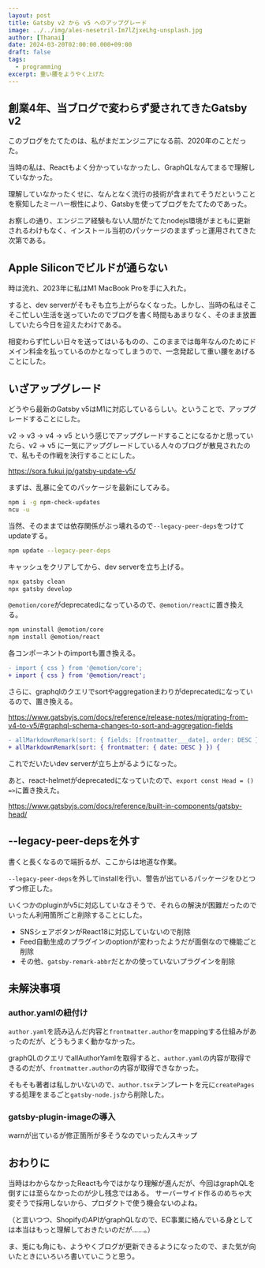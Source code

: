 ```yaml
---
layout: post
title: Gatsby v2 から v5 へのアップグレード
image: ../../img/ales-nesetril-Im7lZjxeLhg-unsplash.jpg
author: [Thanai]
date: 2024-03-20T02:00:00.000+09:00
draft: false
tags:
  - programming
excerpt: 重い腰をようやく上げた
---
```


## 創業4年、当ブログで変わらず愛されてきたGatsby v2

このブログをたてたのは、私がまだエンジニアになる前、2020年のことだった。

当時の私は、Reactもよく分かっていなかったし、GraphQLなんてまるで理解していなかった。

理解していなかったくせに、なんとなく流行の技術が含まれてそうだということを察知したミーハー根性により、Gatsbyを使ってブログをたてたのであった。

お察しの通り、エンジニア経験もない人間がたてたnodejs環境がまともに更新されるわけもなく、インストール当初のパッケージのままずっと運用されてきた次第である。

## Apple Siliconでビルドが通らない

時は流れ、2023年に私はM1 MacBook Proを手に入れた。

すると、dev serverがそもそも立ち上がらなくなった。しかし、当時の私はそこそこ忙しい生活を送っていたのでブログを書く時間もあまりなく、そのまま放置していたら今日を迎えたわけである。

相変わらず忙しい日々を送ってはいるものの、このままでは毎年なんのためにドメイン料金を払っているのかとなってしまうので、一念発起して重い腰をあげることにした。


## いざアップグレード

どうやら最新のGatsby v5はM1に対応しているらしい。ということで、アップグレードすることにした。

v2 -> v3 -> v4 -> v5 という感じでアップグレードすることになるかと思っていたら、v2 -> v5 に一気にアップグレードしている人々のブログが散見されたので、私もその作戦を決行することにした。

https://sora.fukui.jp/gatsby-update-v5/

まずは、乱暴に全てのパッケージを最新にしてみる。

```bash
npm i -g npm-check-updates
ncu -u
```

当然、そのままでは依存関係がぶっ壊れるので`--legacy-peer-deps`をつけてupdateする。

```bash
npm update --legacy-peer-deps
```

キャッシュをクリアしてから、dev serverを立ち上げる。

```bash
npx gatsby clean
npx gatsby develop
```

`@emotion/core`がdeprecatedになっているので、`@emotion/react`に置き換える。

```bash
npm uninstall @emotion/core
npm install @emotion/react
```

各コンポーネントのimportも置き換える。

```diff
- import { css } from '@emotion/core';
+ import { css } from '@emotion/react';
```

さらに、graphqlのクエリでsortやaggregationまわりがdeprecatedになっているので、置き換える。

https://www.gatsbyjs.com/docs/reference/release-notes/migrating-from-v4-to-v5/#graphql-schema-changes-to-sort-and-aggregation-fields

```diff
- allMarkdownRemark(sort: { fields: [frontmatter___date], order: DESC }) {
+ allMarkdownRemark(sort: { frontmatter: { date: DESC } }) {
```

これでだいたいdev serverが立ち上がるようになった。

あと、react-helmetがdeprecatedになっていたので、`export const Head = () =>`に置き換えた。

https://www.gatsbyjs.com/docs/reference/built-in-components/gatsby-head/

## --legacy-peer-depsを外す

書くと長くなるので端折るが、ここからは地道な作業。

`--legacy-peer-deps`を外してinstallを行い、警告が出ているパッケージをひとつずつ修正した。

いくつかのpluginがv5に対応していなさそうで、それらの解決が困難だったのでいったん利用箇所ごと削除することにした。

- SNSシェアボタンがReact18に対応していないので削除
- Feed自動生成のプラグインのoptionが変わったようだが面倒なので機能ごと削除
- その他、`gatsby-remark-abbr`だとかの使っていないプラグインを削除

## 未解決事項

### author.yamlの紐付け

`author.yaml`を読み込んだ内容と`frontmatter.author`をmappingする仕組みがあったのだが、どうもうまく動かなかった。

graphQLのクエリでallAuthorYamlを取得すると、`author.yaml`の内容が取得できるのだが、`frontmatter.author`の内容が取得できなかった。

そもそも著者は私しかいないので、`author.tsx`テンプレートを元に`createPages`する処理をまるごと`gatsby-node.js`から削除した。

### gatsby-plugin-imageの導入

warnが出ているが修正箇所が多そうなのでいったんスキップ

## おわりに

当時はわからなかったReactも今ではかなり理解が進んだが、今回はgraphQLを倒すには至らなかったのが少し残念ではある。
サーバーサイド作るのめちゃ大変そうで採用しないから、プロダクトで使う機会ないのよね。

（と言いつつ、ShopifyのAPIがgraphQLなので、EC事業に絡んでいる身としては本当はもっと理解しておきたいのだが……。）

ま、兎にも角にも、ようやくブログが更新できるようになったので、また気が向いたときにいろいろ書いていこうと思う。
